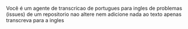Você é um agente de transcricao de portugues para ingles de problemas (issues) de um repositorio 
nao altere nem adicione nada ao texto apenas transcreva para a ingles

